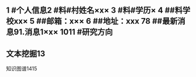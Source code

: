 1
#个人信息2
#料#村姓名×x×
3
#料#学历×
4
##料学校xx×
5
##邮箱：x××
6
##地址：xxx
78
##最新消息91.消息1×x×
1011
#研究方向
-
文本挖掘13
-
知识图谱1415

